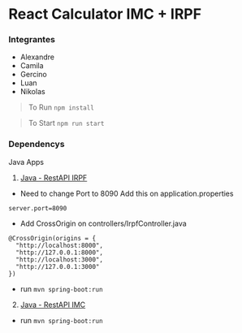 # React Calculator IMC + IRPF 

### Integrantes
- Alexandre 
- Camila 
- Gercino 
- Luan 
- Nikolas


> To Run
`npm install`

> To Start
`npm run start`

### Dependencys
Java Apps
1. [Java - RestAPI IRPF](https://github.com/prof-emilio-resende/java-rest-api)
  - Need to change Port to 8090
  Add this on application.properties
  ```
  server.port=8090
  ```
  - Add CrossOrigin on controllers/IrpfController.java
  ```
  @CrossOrigin(origins = {
    "http://localhost:8000", 
    "http://127.0.0.1:8000",
    "http://localhost:3000", 
    "http://127.0.0.1:3000"
  })
  ```
  - run
  `mvn spring-boot:run`
2. [Java - RestAPI IMC](https://github.com/prof-emilio-resende/java-imc-calc-api)
  - run
  `mvn spring-boot:run`